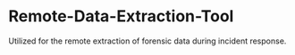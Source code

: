 # Remote-Data-Extraction-Tool
Utilized for the remote extraction of forensic data during incident response.
